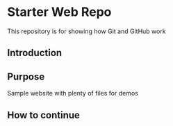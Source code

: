 # Starter Web Repo

This repository is for showing how Git and GitHub work
## Introduction

## Purpose

Sample website with plenty of files for demos
## How to continue